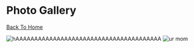 # Photo Gallery

[Back To Home](/)

![hAAAAAAAAAAAAAAAAAAAAAAAAAAAAAAAAAAAAAAA](http://www.wikihow.com/images/6/64/Stop-a-Dog-from-Jumping-Step-6-Version-2.jpg)
![ur mom](https://images.wagwalkingweb.com/media/articles/dog/fluid-therapy/fluid-therapy.jpg)
